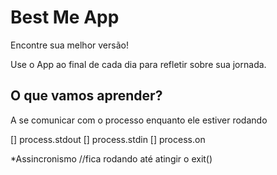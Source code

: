# Best Me App

Encontre sua melhor versão!

Use o App ao final de cada dia para refletir sobre sua jornada.


## O que vamos aprender?
A se comunicar com o processo enquanto ele estiver rodando

[] process.stdout
[] process.stdin
[] process.on

*Assincronismo //fica rodando até atingir o exit()